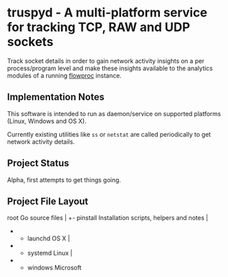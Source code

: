 # truspyd - A multi-platform service for tracking TCP, RAW and UDP sockets

Track socket details in order to gain network activity insights on a
per process/program level and make these insights available to the analytics
modules of a running [flowproc](https://github.com/shuntingyard/flowproc)
instance. 

## Implementation Notes

This software is intended to run as daemon/service on supported platforms
(Linux, Windows and OS X).

Currently existing utilities like ``ss`` or ``netstat`` are called periodically
to get network activity details.

## Project Status

Alpha, first attempts to get things going.

## Project File Layout

root                    Go source files
|
+- pinstall             Installation scripts, helpers and notes
   |
   + - launchd          OS X
   |
   + - systemd          Linux
   |
   + - windows          Microsoft
